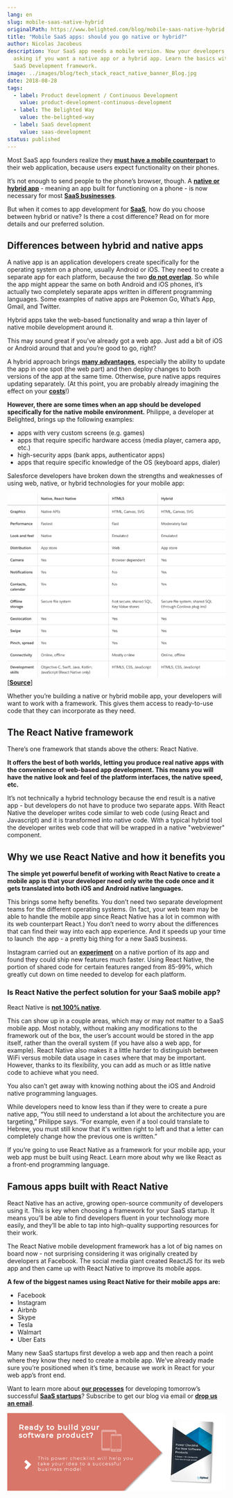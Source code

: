 ```yaml
---
lang: en
slug: mobile-saas-native-hybrid
originalPath: https://www.belighted.com/blog/mobile-saas-native-hybrid
title: "Mobile SaaS apps: should you go native or hybrid?"
author: Nicolas Jacobeus
description: Your SaaS app needs a mobile version. Now your developers are
  asking if you want a native app or a hybrid app. Learn the basics with our
  SaaS Development framework.
image: ../images/blog/tech_stack_react_native_banner_Blog.jpg
date: 2018-08-28
tags:
  - label: Product development / Continuous Development
    value: product-development-continuous-development
  - label: The Belighted Way
    value: the-belighted-way
  - label: SaaS development
    value: saas-development
status: published
---
```

Most SaaS app founders realize they **[must have a mobile counterpart](https://www.inc.com/rahul-varshneya/saas-businesses-don-t-screw-up-your-mobile-app.html)** to their web application, because users expect functionality on their phones.

It’s not enough to send people to the phone’s browser, though. A **[native or hybrid app](https://www.nngroup.com/articles/mobile-native-apps/)** - meaning an app built for functioning on a phone - is now necessary for most **[SaaS businesses](/saas-guide-to-software-as-service)**.

But when it comes to app development for **[SaaS](/saas-guide-to-software-as-service)**, how do you choose between hybrid or native? Is there a cost difference? Read on for more details and our preferred solution.

Differences between hybrid and native apps
------------------------------------------

A native app is an application developers create specifically for the operating system on a phone, usually Android or iOS. They need to create a separate app for each platform, because the two **[do not overlap](https://www.mobiloud.com/blog/native-web-or-hybrid-apps/)**. So while the app might appear the same on both Android and iOS phones, it’s actually two completely separate apps written in different programming languages. Some examples of native apps are Pokemon Go, What’s App, Gmail, and Twitter.

Hybrid apps take the web-based functionality and wrap a thin layer of native mobile development around it.

This may sound great if you’ve already got a web app. Just add a bit of iOS or Android around that and you’re good to go, right?

A hybrid approach brings **[many advantages](https://www.clickz.com/the-pros-cons-and-politics-of-hybrid-mobile-apps/93887/)**, especially the ability to update the app in one spot (the web part) and then deploy changes to both versions of the app at the same time. Otherwise, pure native apps requires updating separately. (At this point, you are probably already imagining the effect on your **[costs](https://clutch.co/app-developers/resources/cost-build-mobile-app-survey)**!)

**However, there are some times when an app should be developed specifically for the native mobile environment.** Philippe, a developer at Belighted, brings up the following examples:

*   apps with very custom screens (e.g. games)
*   apps that require specific hardware access (media player, camera app, etc.)
*   high-security apps (bank apps, authenticator apps)
*   apps that require specific knowledge of the OS (keyboard apps, dialer)

Salesforce developers have broken down the strengths and weaknesses of using web, native, or hybrid technologies for your mobile app:

![native](/content/images/legacy/1LeSdbB6WV1tF5EWM9GjT.png)\[**[Source](https://trailhead.salesforce.com/trails/mobile_sdk_intro/modules/mobile_sdk_introduction/units/mobilesdk_intro_scenarios)**\]

Whether you’re building a native or hybrid mobile app, your developers will want to work with a framework. This gives them access to ready-to-use code that they can incorporate as they need.

The React Native framework
--------------------------

There’s one framework that stands above the others: React Native.

**It offers the best of both worlds, letting you produce real native apps with the convenience of web-based app development. This means you will have the native look and feel of the platform interfaces, the native speed, etc.**

It’s not technically a hybrid technology because the end result is a native app - but developers do not have to produce two separate apps. With React Native the developer writes code similar to web code (using React and Javascript) and it is transformed into native code. With a typical hybrid tool the developer writes web code that will be wrapped in a native "webviewer" component.

Why we use React Native and how it benefits you
-----------------------------------------------

**The simple yet powerful benefit of working with React Native to create a mobile app is that your developer need only write the code once and it gets translated into both iOS and Android native languages.**

This brings some hefty benefits. You don’t need two separate development teams for the different operating systems. (In fact, your web team may be able to handle the mobile app since React Native has a lot in common with its web counterpart React.) You don’t need to worry about the differences that can find their way into each app experience. And it speeds up your time to launch  the app - a pretty big thing for a new SaaS business.

Instagram carried out an **[experiment](https://instagram-engineering.com/react-native-at-instagram-dd828a9a90c7)** on a native portion of its app and found they could ship new features much faster. Using React Native, the portion of shared code for certain features ranged from 85-99%, which greatly cut down on time needed to develop for each platform.

### Is React Native the perfect solution for your SaaS mobile app?

React Native is **[not 100% native](https://stxnext.com/blog/2018/01/24/why-use-react-native-your-mobile-app/)**.

This can show up in a couple areas, which may or may not matter to a SaaS mobile app. Most notably, without making any modifications to the framework out of the box, the user’s account would be stored in the app itself, rather than the overall system (if you have also a web app, for example). React Native also makes it a little harder to distinguish between WiFi versus mobile data usage in cases where that may be important. However, thanks to its flexibility, you can add as much or as little native code to achieve what you need.

You also can’t get away with knowing nothing about the iOS and Android native programming languages.

While developers need to know less than if they were to create a pure native app, “You still need to understand a lot about the architecture you are targeting,” Philippe says. “For example, even if a tool could translate to Hebrew, you must still know that it's written right to left and that a letter can completely change how the previous one is written.”

If you’re going to use React Native as a framework for your mobile app, your web app must be built using React. Learn more about why we like React as a front-end programming language.

Famous apps built with React Native
-----------------------------------

React Native has an active, growing open-source community of developers using it. This is key when choosing a framework for your SaaS startup. It means you’ll be able to find developers fluent in your technology more easily, and they’ll be able to tap into high-quality supporting resources for their work.

The React Native mobile development framework has a lot of big names on board now - not surprising considering it was originally created by developers at Facebook. The social media giant created ReactJS for its web app and then came up with React Native to improve its mobile apps.

**A few of the biggest names using React Native for their mobile apps are:**

*   Facebook
*   Instagram
*   Airbnb
*   Skype
*   Tesla
*   Walmart
*   Uber Eats

Many new SaaS startups first develop a web app and then reach a point where they know they need to create a mobile app. We’ve already made sure you’re positioned when it’s time, because we work in React for your web app’s front end.

Want to learn more about **[our processes](https://www.belighted.com/blog/product-development-methodology)** for developing tomorrow’s successful **[SaaS startups](/saas-guide-to-software-as-service)**? Subscribe to get our blog via email or **[drop us an email](https://www.belighted.com/contact)**. 

  
[![New Call-to-action](/content/images/legacy/qqshY7nqJHgHkQ8kAYhsy.png)](https://cta-redirect.hubspot.com/cta/redirect/1684659/50f74af8-9d07-4c18-a034-4214c0dc7956)
